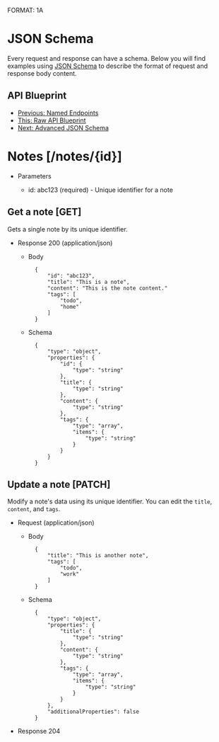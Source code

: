 FORMAT: 1A

# JSON Schema
Every request and response can have a schema. Below you will find examples
using [JSON Schema](http://json-schema.org/) to describe the format of request
and response body content.

## API Blueprint
+ [Previous: Named Endpoints](13.%20Named%20Endpoints.md)
+ [This: Raw API Blueprint](https://raw.github.com/apiaryio/api-blueprint/master/examples/14.%20JSON%20Schema.md)
+ [Next: Advanced JSON Schema](15.%20Advanced%20JSON%20Schema.md)

# Notes [/notes/{id}]

+ Parameters

    + id: abc123 (required) - Unique identifier for a note

## Get a note [GET]
Gets a single note by its unique identifier.

+ Response 200 (application/json)

    + Body

            {
                "id": "abc123",
                "title": "This is a note",
                "content": "This is the note content."
                "tags": [
                    "todo",
                    "home"
                ]
            }

    + Schema

            {
                "type": "object",
                "properties": {
                    "id": {
                        "type": "string"
                    },
                    "title": {
                        "type": "string"
                    },
                    "content": {
                        "type": "string"
                    },
                    "tags": {
                        "type": "array",
                        "items": {
                            "type": "string"
                        }
                    }
                }
            }

## Update a note [PATCH]
Modify a note's data using its unique identifier. You can edit the `title`,
`content`, and `tags`.

+ Request (application/json)

    + Body

            {
                "title": "This is another note",
                "tags": [
                    "todo",
                    "work"
                ]
            }

    + Schema

            {
                "type": "object",
                "properties": {
                    "title": {
                        "type": "string"
                    },
                    "content": {
                        "type": "string"
                    },
                    "tags": {
                        "type": "array",
                        "items": {
                            "type": "string"
                        }
                    }
                },
                "additionalProperties": false
            }

+ Response 204

